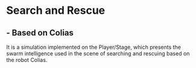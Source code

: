 # Search and Rescue 
##   - Based on Colias
It is a simulation implemented on the Player/Stage, which presents the swarm intelligence used in the scene of searching and rescuing based on the robot Colias.
